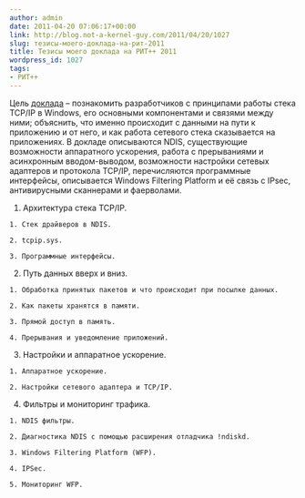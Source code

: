 ```yaml
---
author: admin
date: 2011-04-20 07:06:17+00:00
link: http://blog.not-a-kernel-guy.com/2011/04/20/1027
slug: тезисы-моего-доклада-на-рит-2011
title: Тезисы моего доклада на РИТ++ 2011
wordpress_id: 1027
tags:
- РИТ++
---
```


Цель [доклада](http://ritconf.ru/2011/abstracts/770.html) – познакомить разработчиков с принципами работы стека TCP/IP в Windows, его основными компонентами и связями между ними; объяснить, что именно происходит с данными на пути к приложению и от него, и как работа сетевого стека сказывается на приложениях. В докладе описываются NDIS, существующие возможности аппаратного ускорения, работа с прерываниями и асинхронным вводом-выводом, возможности настройки сетевых адаптеров и протокола TCP/IP, перечисляются программные интерфейсы, описывается Windows Filtering Platform и её связь с IPsec, антивирусными сканнерами и фаерволами.

  1. Архитектура стека TCP/IP.

    1. Стек драйверов в NDIS.

    2. tcpip.sys.

    3. Программные интерфейсы.

  2. Путь данных вверх и вниз.

    1. Обработка принятых пакетов и что происходит при посылке данных.

    2. Как пакеты хранятся в памяти.

    3. Прямой доступ в память.

    4. Прерывания и уведомление приложений.

  3. Настройки и аппаратное ускорение.

    1. Аппаратное ускорение.

    2. Настройки сетевого адаптера и TCP/IP.

  4. Фильтры и мониторинг трафика.

    1. NDIS фильтры.

    2. Диагностика NDIS с помощью расширения отладчика !ndiskd.

    3. Windows Filtering Platform (WFP).

    4. IPSec.

    5. Мониторинг WFP.
